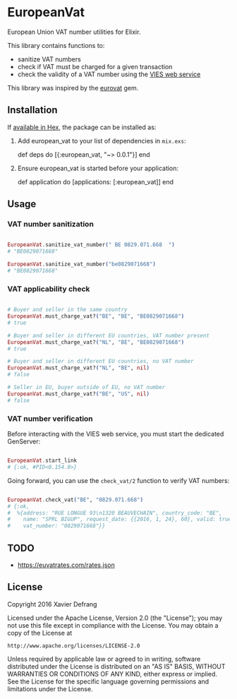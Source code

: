 # EuropeanVat

European Union VAT number utilities for Elixir.

This library contains functions to:

* sanitize VAT numbers
* check if VAT must be charged for a given transaction
* check the validity of a VAT number using the [VIES web service](http://ec.europa.eu/taxation_customs/vies/faq.html)

This library was inspired by the [eurovat](https://github.com/phusion/eurovat) gem.

## Installation

If [available in Hex](https://hex.pm/docs/publish), the package can be installed as:

  1. Add european_vat to your list of dependencies in `mix.exs`:

        def deps do
          [{:european_vat, "~> 0.0.1"}]
        end

  2. Ensure european_vat is started before your application:

        def application do
          [applications: [:european_vat]]
        end

## Usage

### VAT number sanitization

```Elixir

EuropeanVat.sanitize_vat_number(" BE 0829.071.668  ")
# "BE0829071668"

EuropeanVat.sanitize_vat_number("be0829071668")
# "BE0829071668"

```

### VAT applicability check

```Elixir

# Buyer and seller in the same country
EuropeanVat.must_charge_vat?("BE", "BE", "BE0829071668")
# true

# Buyer and seller in different EU countries, VAT number present
EuropeanVat.must_charge_vat?("NL", "BE", "BE0829071668")
# true

# Buyer and seller in different EU countries, no VAT number
EuropeanVat.must_charge_vat?("NL", "BE", nil)
# false

# Seller in EU, buyer outside of EU, no VAT number
EuropeanVat.must_charge_vat?("BE", "US", nil)
# false

```

### VAT number verification

Before interacting with the VIES web service, you must start the dedicated GenServer:

```Elixir

EuropeanVat.start_link
# {:ok, #PID<0.154.0>}

```

Going forward, you can use the `check_vat/2` function to verify VAT numbers:

```Elixir

EuropeanVat.check_vat("BE", "0829.071.668")
# {:ok,
#  %{address: "RUE LONGUE 93\n1320 BEAUVECHAIN", country_code: "BE",
#    name: "SPRL BIGUP", request_date: {{2016, 1, 24}, 60}, valid: true,
#    vat_number: "0829071668"}}

```

## TODO

* https://euvatrates.com/rates.json

## License

Copyright 2016 Xavier Defrang

Licensed under the Apache License, Version 2.0 (the "License"); you may not use this file except in compliance with the License. You may obtain a copy of the License at

```
http://www.apache.org/licenses/LICENSE-2.0
```

Unless required by applicable law or agreed to in writing, software distributed under the License is distributed on an "AS IS" BASIS, WITHOUT WARRANTIES OR CONDITIONS OF ANY KIND, either express or implied. See the License for the specific language governing permissions and limitations under the License.
